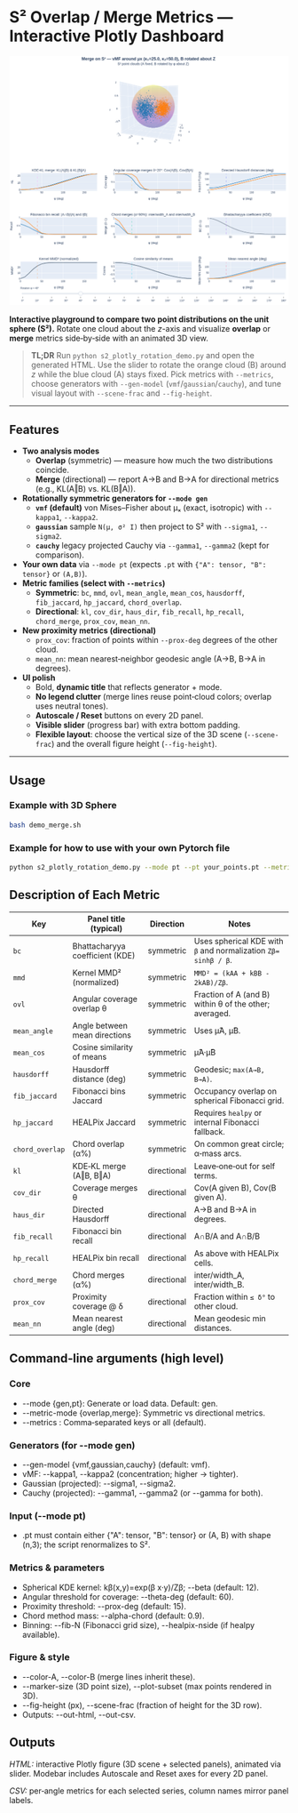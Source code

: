 # S² Overlap / Merge Metrics — Interactive Plotly Dashboard

![screencapture](images/screenshot.png "Screencapture")


**Interactive playground to compare two point distributions on the unit sphere (S²).**
Rotate one cloud about the _z_-axis and visualize **overlap** or **merge** metrics side‑by‑side with an animated 3D view.

> **TL;DR**
> Run `python s2_plotly_rotation_demo.py` and open the generated HTML. Use the slider to rotate the orange cloud (B) around _z_ while the blue cloud (A) stays fixed. Pick metrics with `--metrics`, choose generators with `--gen-model` (`vmf`/`gaussian`/`cauchy`), and tune visual layout with `--scene-frac` and `--fig-height`.

---

## Features

- **Two analysis modes**
  - **Overlap** (symmetric) — measure how much the two distributions coincide.
  - **Merge** (directional) — report A→B and B→A for directional metrics (e.g., KL(A‖B) vs. KL(B‖A)).
- **Rotationally symmetric generators for `--mode gen`**
  - **`vmf` (default)** von Mises–Fisher about μₓ (exact, isotropic) with `--kappa1`, `--kappa2`.
  - **`gaussian`** sample `N(μ, σ² I)` then project to S² with `--sigma1`, `--sigma2`.
  - **`cauchy`** legacy projected Cauchy via `--gamma1`, `--gamma2` (kept for comparison).
- **Your own data** via `--mode pt` (expects `.pt` with `{"A": tensor, "B": tensor}` or `(A,B)`).
- **Metric families (select with `--metrics`)**
  - **Symmetric**: `bc`, `mmd`, `ovl`, `mean_angle`, `mean_cos`, `hausdorff`, `fib_jaccard`, `hp_jaccard`, `chord_overlap`.
  - **Directional**: `kl`, `cov_dir`, `haus_dir`, `fib_recall`, `hp_recall`, `chord_merge`, `prox_cov`, `mean_nn`.
- **New proximity metrics (directional)**
  - `prox_cov`: fraction of points within `--prox-deg` degrees of the other cloud.
  - `mean_nn`: mean nearest‑neighbor geodesic angle (A→B, B→A in degrees).
- **UI polish**
  - Bold, **dynamic title** that reflects generator + mode.
  - **No legend clutter** (merge lines reuse point‑cloud colors; overlap uses neutral tones).
  - **Autoscale / Reset** buttons on every 2D panel.
  - **Visible slider** (progress bar) with extra bottom padding.
  - **Flexible layout**: choose the vertical size of the 3D scene (`--scene-frac`) and the overall figure height (`--fig-height`).

---

## Usage

### Example with 3D Sphere
```bash
bash demo_merge.sh
```

### Example for how to use with your own Pytorch file
```bash
python s2_plotly_rotation_demo.py --mode pt --pt your_points.pt --metric-mode merge --out-html s2_merge_pt.html
```

## Description of Each Metric

| Key             | Panel title (typical)           | Direction   | Notes                                                          |
| --------------- | ------------------------------- | ----------- | -------------------------------------------------------------- |
| `bc`            | Bhattacharyya coefficient (KDE) | symmetric   | Uses spherical KDE with `β` and normalization `Zβ= sinhβ / β`. |
| `mmd`           | Kernel MMD² (normalized)        | symmetric   | `MMD² = (kAA + kBB - 2kAB)/Zβ`.                                |
| `ovl`           | Angular coverage overlap θ      | symmetric   | Fraction of A (and B) within θ of the other; averaged.         |
| `mean_angle`    | Angle between mean directions   | symmetric   | Uses μ̂A, μ̂B.                                                   |
| `mean_cos`      | Cosine similarity of means      | symmetric   | μ̂A·μ̂B                                                          |
| `hausdorff`     | Hausdorff distance (deg)        | symmetric   | Geodesic; `max(A→B, B→A)`.                                     |
| `fib_jaccard`   | Fibonacci bins Jaccard          | symmetric   | Occupancy overlap on spherical Fibonacci grid.                 |
| `hp_jaccard`    | HEALPix Jaccard                 | symmetric   | Requires `healpy` or internal Fibonacci fallback.              |
| `chord_overlap` | Chord overlap (α%)              | symmetric   | On common great circle; α‑mass arcs.                           |
| `kl`            | KDE‑KL merge (A‖B, B‖A)         | directional | Leave‑one‑out for self terms.                                  |
| `cov_dir`       | Coverage merges θ               | directional | Cov(A given B), Cov(B given A).                                |
| `haus_dir`      | Directed Hausdorff              | directional | A→B and B→A in degrees.                                        |
| `fib_recall`    | Fibonacci bin recall            | directional | A∩B/A  and A∩B/B                                               |
| `hp_recall`     | HEALPix bin recall              | directional | As above with HEALPix cells.                                   |
| `chord_merge`   | Chord merges (α%)               | directional | inter/width_A, inter/width_B.                                  |
| `prox_cov`      | Proximity coverage @ δ          | directional | Fraction within `≤ δ°` to other cloud.                         |
| `mean_nn`       | Mean nearest angle (deg)        | directional | Mean geodesic min distances.                                   |


## Command‑line arguments (high level)

### Core

-    --mode {gen,pt}: Generate or load data. Default: gen.
-    --metric-mode {overlap,merge}: Symmetric vs directional metrics.
-    --metrics <list>: Comma‑separated keys or all (default).

### Generators (for --mode gen)

-    --gen-model {vmf,gaussian,cauchy} (default: vmf).
-    vMF: --kappa1, --kappa2 (concentration; higher → tighter).
-    Gaussian (projected): --sigma1, --sigma2.
-    Cauchy (projected): --gamma1, --gamma2 (or --gamma for both).

### Input (--mode pt)

-   .pt must contain either {"A": tensor, "B": tensor} or (A, B) with shape (n,3); the script renormalizes to S².

### Metrics & parameters

-    Spherical KDE kernel: kβ(x,y)=exp(β x·y)/Zβ; --beta (default: 12).
-    Angular threshold for coverage: --theta-deg (default: 60).
-    Proximity threshold: --prox-deg (default: 15).
-    Chord method mass: --alpha-chord (default: 0.9).
-    Binning: --fib-N (Fibonacci grid size), --healpix-nside (if healpy available).

### Figure & style

-    --color-A, --color-B (merge lines inherit these).
-    --marker-size (3D point size), --plot-subset (max points rendered in 3D).
-    --fig-height (px), --scene-frac (fraction of height for the 3D row).
-    Outputs: --out-html, --out-csv.

## Outputs

*HTML:*
interactive Plotly figure (3D scene + selected panels), animated via slider. Modebar includes Autoscale and Reset axes for every 2D panel.

*CSV:*
per‑angle metrics for each selected series, column names mirror panel labels.

